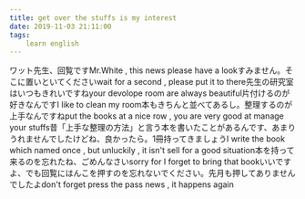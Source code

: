 ```yaml
---
title: get over the stuffs is my interest
date: 2019-11-03 21:11:00
tags:
    learn english
---
```

ワット先生、回覧ですMr.White , this news please have a lookすみません。そこに置いといてくださいwait for a second , please put it to there先生の研究室はいつもきれいですねyour devolope room are always beautiful片付けるのが好きなんですI like to clean my room本もきちんと並べてあるし。整理するのが上手なんですねput the books at a nice row , you are very good at manage your stuffs昔「上手な整理の方法」と言う本を書いたことがあるんです、あまりうれませんでしたけどね、良かったら。1冊持ってきましょうI write the book which named <make management easy> once , but unluckily , it isn't sell for a good situation本を持って来るのを忘れたね、ごめんなさいsorry for I forget to bring that bookいいですよ、でも回覧にはんこを押すのを忘れないでください。先月も押してありませんでしたよdon't forget press the pass news , it happens again